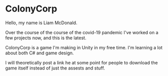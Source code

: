 # ColonyCorp

Hello, my name is Liam McDonald.

Over the course of the course of the covid-19 pandemic I've worked on a few projects now, and this is the latest. 

ColonyCorp is a game I'm making in Unity in my free time. 
I'm learning a lot about both C# and game design. 

I will theoretically post a link he at some point for people to download the game itself instead of just the assests and stuff.

